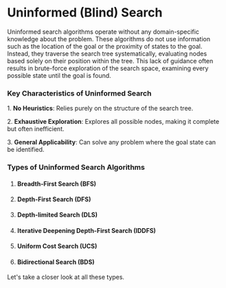 # Uninformed (Blind) Search

Uninformed search algorithms operate without any domain-specific knowledge about the problem. These algorithms do not use information such as the location of the goal or the proximity of states to the goal. Instead, they traverse the search tree systematically, evaluating nodes based solely on their position within the tree. This lack of guidance often results in brute-force exploration of the search space, examining every possible state until the goal is found.

### Key Characteristics of Uninformed Search

1\. **No Heuristics**: Relies purely on the structure of the search tree.

2\. **Exhaustive Exploration**: Explores all possible nodes, making it complete but often inefficient.

3\. **General Applicability**: Can solve any problem where the goal state can be identified.

### Types of Uninformed Search Algorithms

1. #### Breadth-First Search (BFS)
2. #### Depth-First Search (DFS)
3. **Depth-limited Search (DLS)**
4. #### Iterative Deepening Depth-First Search (IDDFS)
5. #### Uniform Cost Search (UCS)
6. #### Bidirectional Search (BDS)

Let's take a closer look at all these types.
